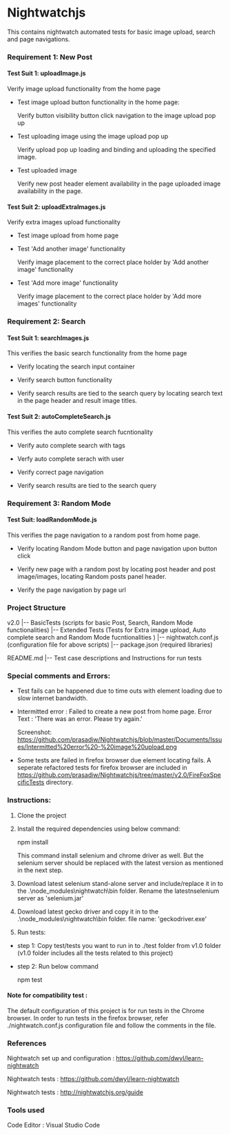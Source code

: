 # Nightwatchjs
This contains nightwatch automated tests for basic image upload, search and page navigations.

### Requirement 1: New Post

#### Test Suit 1: uploadImage.js

Verify image upload functionality from the home page

- Test image upload button functionality in the home page: 

   Verify button visibility button click navigation to the image upload pop up

- Test uploading image using the image upload pop up

   Verify upload pop up loading and binding and uploading the specified image.

- Test uploaded image

   Verify new post header element availability in the page uploaded image availability in the page.

#### Test Suit 2: uploadExtraImages.js

Verify extra images upload functionality

- Test image upload from home page

- Test 'Add another image' functionality

  Verify image placement to the correct place holder by 'Add another image' functionality

- Test 'Add more image' functionality

  Verify image placement to the correct place holder by 'Add more images' functionality


### Requirement 2: Search

#### Test Suit 1: searchImages.js

This verifies the basic search functionality from the home page

- Verify locating the search input container

- Verify search button functionality

- Verify search results are tied to the search query by locating search text in the page header and result image titles.

#### Test Suit 2: autoCompleteSearch.js

This verifies the auto complete search fucntionality

- Verify auto complete search with tags

- Verfy auto complete serach with user

- Verify correct page navigation

- Verify search results are tied to the search query

### Requirement 3: Random Mode

#### Test Suit: loadRandomMode.js

This verifies the page navigation to a random post from home page.

- Verify locating Random Mode button and page navigation upon button click

- Verify new page with a random post by locating post header and post image/images, locating Random posts panel header.

- Verify the page navigation by page url

### Project Structure

v2.0
   |-- BasicTests (scripts for basic Post, Search, Random Mode functionalities)
   |-- Extended Tests (Tests for Extra image upload, Auto complete search and Random Mode fucntionalities )
   |-- nightwatch.conf.js (configuration file for above scripts)
   |-- package.json (required libraries)

README.md
  |-- Test case descriptions and Instructions for run tests


### Special comments and Errors:

* Test fails can be happened due to time outs with element loading due to slow internet bandwidth.

* Intermitted error : Failed to create a new post from home page. Error Text : 'There was an error. Please try again.'

  Screenshot: https://github.com/prasadiw/Nightwatchjs/blob/master/Documents/Issues/Intermitted%20error%20-%20image%20upload.png

* Some tests are failed in firefox browser due element locating fails. A seperate refactored tests for firefox browser are included in https://github.com/prasadiw/Nightwatchjs/tree/master/v2.0/FireFoxSpecificTests directory.

### Instructions:

1. Clone the project 

2. Install the required dependencies using below command:

   npm install

   This command install selenium and chrome driver as well. But the selenium server should be replaced with the latest version as   mentioned in the next step. 
   
3. Download latest selenium stand-alone server and include/replace it in to the .\node_modules\nightwatch\bin folder. Rename the latestnselenium server as 'selenium.jar'

4. Download latest gecko driver and copy it in to the .\node_modules\nightwatch\bin folder. file name: 'geckodriver.exe'

3. Run tests:

- step 1: Copy test/tests you want to run in to ./test folder from v1.0 folder (v1.0 folder includes all the tests related to this project) 

- step 2: Run below command

  npm test

#### Note for compatibility test : 

The default configuration of this project is for run tests in the Chrome browser. In order to run tests in the firefox browser, refer ./nightwatch.conf.js configuration file and follow the comments in the file.


### References

Nightwatch set up and configuration : https://github.com/dwyl/learn-nightwatch

Nightwatch tests : https://github.com/dwyl/learn-nightwatch

Nightwatch tests : http://nightwatchjs.org/guide

### Tools used

Code Editor : Visual Studio Code
